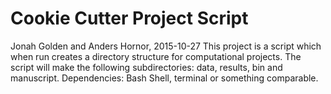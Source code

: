 # Cookie Cutter Project Script

Jonah Golden and Anders Hornor, 2015-10-27
This project is a script which when run creates a directory structure for computational projects.
The script will make the following subdirectories: data, results, bin and manuscript.
Dependencies: Bash Shell, terminal or something comparable.

